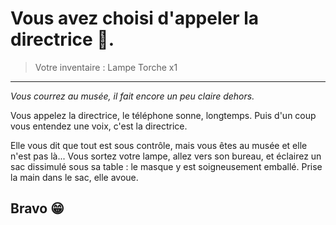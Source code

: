 # Vous avez choisi d'appeler la directrice 📠.
> Votre inventaire : 
> Lampe Torche x1

---
*Vous courrez au musée, il fait encore un peu claire dehors.*

Vous appelez la directrice, le téléphone sonne, longtemps.
Puis d'un coup vous entendez une voix, c'est la directrice.

Elle vous dit que tout est sous contrôle, mais vous êtes au musée et elle n'est pas là...
Vous sortez votre lampe, allez vers son bureau, et éclairez un sac dissimulé sous sa table : le masque y est soigneusement emballé.
Prise la main dans le sac, elle avoue.

## Bravo 😁
